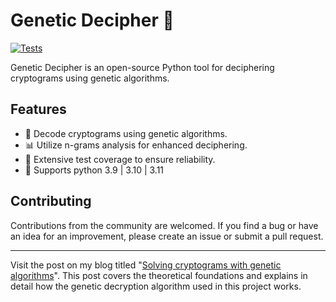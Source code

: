 # Genetic Decipher 🧬

[![Tests](https://github.com/alejandropr5/genetic-decipher/actions/workflows/tests.yml/badge.svg)](https://github.com/alejandropr5/genetic-decipher/actions/workflows/tests.yml)

Genetic Decipher is an open-source Python tool for deciphering cryptograms using genetic algorithms.

## Features

- 🧩 Decode cryptograms using genetic algorithms.
- 📊 Utilize n-grams analysis for enhanced deciphering.
- 🧪 Extensive test coverage to ensure reliability.
- 🐍 Supports python 3.9 | 3.10 | 3.11

## Contributing
Contributions from the community are welcomed. If you find a bug or have an idea for an improvement, please create an issue or submit a pull request.

---
Visit the post on my blog titled "[Solving cryptograms with genetic algorithms](https://alejandropr5.github.io/portfolio/blog/solving-cryptograms-with-genetic-algorithms)". This post covers the theoretical foundations and explains in detail how the genetic decryption algorithm used in this project works.
